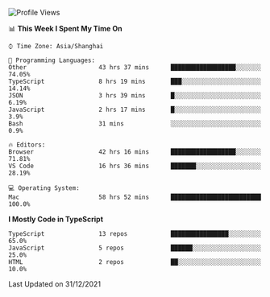 <!--START_SECTION:waka-->
![Profile Views](http://img.shields.io/badge/Profile%20Views-0-blue)

📊 **This Week I Spent My Time On** 

```text
⌚︎ Time Zone: Asia/Shanghai

💬 Programming Languages: 
Other                    43 hrs 37 mins      ██████████████████░░░░░░░   74.05% 
TypeScript               8 hrs 19 mins       ███░░░░░░░░░░░░░░░░░░░░░░   14.14% 
JSON                     3 hrs 39 mins       █░░░░░░░░░░░░░░░░░░░░░░░░   6.19% 
JavaScript               2 hrs 17 mins       █░░░░░░░░░░░░░░░░░░░░░░░░   3.9% 
Bash                     31 mins             ░░░░░░░░░░░░░░░░░░░░░░░░░   0.9%

🔥 Editors: 
Browser                  42 hrs 16 mins      ██████████████████░░░░░░░   71.81% 
VS Code                  16 hrs 36 mins      ███████░░░░░░░░░░░░░░░░░░   28.19%

💻 Operating System: 
Mac                      58 hrs 52 mins      █████████████████████████   100.0%

```

**I Mostly Code in TypeScript** 

```text
TypeScript               13 repos            ████████████████░░░░░░░░░   65.0% 
JavaScript               5 repos             ██████░░░░░░░░░░░░░░░░░░░   25.0% 
HTML                     2 repos             ██░░░░░░░░░░░░░░░░░░░░░░░   10.0%

```



 Last Updated on 31/12/2021
<!--END_SECTION:waka-->
